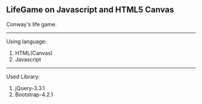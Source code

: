 LifeGame on Javascript and HTML5 Canvas
----------------

Conway's life game.

----------------
Using language:
1. HTML(Canvas)
2. Javascript

----------------
Used Library:
1. jQuery-3.3.1
2. Bootstrap-4.2.1